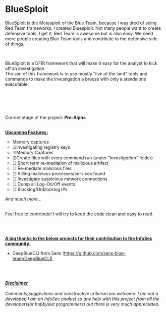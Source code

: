 # BlueSploit

<p>BlueSploit is the Metasploit of the Blue Team, because I was tired of seing Red Team frameworks, I created Bluesploit. Not many people want to create defensive tools. I get it, Red Team is awesome but is also easy. We need more people creating Blue Team tools and contribute to the defensive side of things.</p><br>

BlueSploit is a DFIR framework that will make it easy for the analyst to kick off an investigation. <br> 
The aim of this framework is to use mostly "live of the land" tools and commands to make the investigation a breeze with only a standalone executable. <br>
<br>

<p><img src="https://github.com/tsale/BlueSploit/blob/master/PNGs/Bluesploit_menu.PNG" alt="" /></p>
<br>
<p><img src="https://github.com/tsale/BlueSploit/blob/master/PNGs/netstat_listening.PNG" alt="" /></p>

Current stage of the project: <b>Pre-Alpha</b> 
<br> <br> 

<p><span style="text-decoration: underline;"><strong>Upcoming Features:</strong></span></p>
<ul style="list-style-type: circle;">
<li>Memory captures</li>
<li>&#9745;Investigating registry keys</li>
 <li>&#9745;Memory Captures</li>
 <li>&#9745;Create files with every command run (under <i>"Investigation"</i> folder)</li>
<li>&#9744; Short term re-mediation of malicious artifact</li>
<li>&#9744; Re-mediate malicious files</li>
<li>&#9744; Killing malicious processes/services found</li>
<li>&#9744; Investigate suspicious network connections</li>
<li>&#9744; Dump all Log-On/Off events</li>
<li>&#9744; Blocking/Unblocking IPs</li>
</ul>
<em>And much more...</em><br><br>

<p>Feel free to contribute! I will try to keep the code clean and easy to read.</p>
<br> <br> 

<p><strong><span style="text-decoration: underline;">A big thanks to the below projects for their contribution to the InfoSec community:</span></strong></p>
<ul>
<li>DeepBlueCLI from Sans (<a href="https://github.com/sans-blue-team/DeepBlueCLI">https://github.com/sans-blue-team/DeepBlueCLI)</a></li>
</ul>
<br><br>


<p><b><u><i>Disclaimer</i></u></b> 
 <br><br>
<i>Comments,suggestions and constructive criticism are welcome. I am not a developer, I am an InfoSec analyst so any help with this project from all the developers(or hobbysist programmers) out there is very much appreciated.</i></p>

